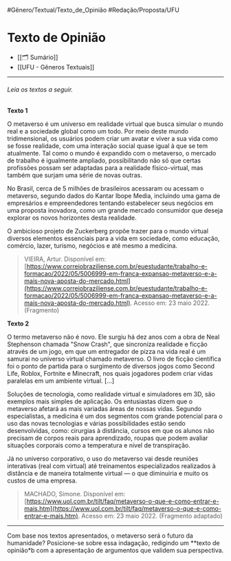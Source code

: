 #Gênero/Textual/Texto_de_Opinião #Redação/Proposta/UFU

# Texto de Opinião

- [[🗂️ Sumário]]
- [[UFU - Gêneros Textuais]]

- - -

###### Leia os textos a seguir.

**Texto 1**

O metaverso é um universo em realidade virtual que busca simular o mundo real e a sociedade global como um todo. Por meio deste mundo tridimensional, os usuários podem criar um avatar e viver a sua vida como se fosse realidade, com uma interação social quase igual à que se tem atualmente. Tal como o mundo é expandido com o metaverso, o mercado de trabalho é igualmente ampliado, possibilitando não só que certas profissões possam ser adaptadas para a realidade físico-virtual, mas também que surjam uma série de novas outras.

No Brasil, cerca de 5 milhões de brasileiros acessaram ou acessam o metaverso, segundo dados do Kantar Ibope Media, incluindo uma gama de empresários e empreendedores tentando estabelecer seus negócios em uma proposta inovadora, como um grande mercado consumidor que deseja explorar os novos horizontes desta realidade.

O ambicioso projeto de Zuckerberg propõe trazer para o mundo virtual diversos elementos essenciais para a vida em sociedade, como educação, comércio, lazer, turismo, negócios e até mesmo a medicina.

  

> VIEIRA, Artur. Disponível em: [https://www.correiobraziliense.com.br/euestudante/trabalho-e-formacao/2022/05/5006999-em-franca-expansao-metaverso-e-a-mais-nova-aposta-do-mercado.html](https://www.correiobraziliense.com.br/euestudante/trabalho-e-formacao/2022/05/5006999-em-franca-expansao-metaverso-e-a-mais-nova-aposta-do-mercado.html). Acesso em: 23 maio 2022. (Fragmento)

  

**Texto 2**

O termo metaverso não é novo. Ele surgiu há dez anos com a obra de Neal Stephenson chamada "Snow Crash", que sincroniza realidade e ficção através de um jogo, em que um entregador de pizza na vida real é um samurai no universo virtual chamado metaverso. O livro de ficção científica foi o ponto de partida para o surgimento de diversos jogos como Second Life, Roblox, Fortnite e Minecraft, nos quais jogadores podem criar vidas paralelas em um ambiente virtual. [...]

Soluções de tecnologia, como realidade virtual e simuladores em 3D, são exemplos mais simples de aplicação. Os entusiastas dizem que o metaverso afetará as mais variadas áreas de nossas vidas. Segundo especialistas, a medicina é um dos segmentos com grande potencial para o uso das novas tecnologias e várias possibilidades estão sendo desenvolvidas, como: cirurgias à distância, cursos em que os alunos não precisam de corpos reais para aprendizado, roupas que podem avaliar situações corporais como a temperatura e nível de transpiração.

Já no universo corporativo, o uso do metaverso vai desde reuniões interativas (real com virtual) até treinamentos especializados realizados à distância e de maneira totalmente virtual — o que diminuiria e muito os custos de uma empresa.

  
> MACHADO, Simone. Disponível em: [https://www.uol.com.br/tilt/faq/metaverso-o-que-e-como-entrar-e-mais.htm](https://www.uol.com.br/tilt/faq/metaverso-o-que-e-como-entrar-e-mais.htm). Acesso em: 23 maio 2022. (Fragmento adaptado)

  - - -

Com base nos textos apresentados, o metaverso será o futuro da humanidade? Posicione-se sobre essa indagação, redigindo um **texto de opinião*b com a apresentação de argumentos que validem sua perspectiva.


<!-- 
Acredito que o metaverso não será o futuro da humanidade. Embora seja uma tecnologia extremamente avançada e revolucionária, ela não pode, sozinha, substituir o mundo real ou o que já existe. O metaverso é, sim, um meio de nos conectarmos e interagirmos como nunca antes. Mas, para que a sociedade realmente evolua, precisamos de mais do que simplesmente realidade virtual. A realidade virtual oferece diversas possibilidades, desde reuniões interativas até treinamentos à distância, mas ela não oferece a mesma experiência que uma interação humana real. É impossível substituir as interações humanas cara a cara, a expressão facial, a linguagem corporal, o toque. Estes elementos são fundamentais para nos conectarmos com outras pessoas e, portanto, para a evolução social. Além disso, não podemos esquecer que não todas as pessoas terão acesso ao metaverso. Há nações inteiras que não terão acesso a esta tecnologia, o que criaria uma desigualdade ainda maior. Por essa razão, acredito que só podemos usar o metaverso como um complemento às interações sociais, e não como o seu substituto. Por fim, é importante lembrar que o metaverso é apenas uma tecnologia, e não uma solução para os problemas sociais. É necessário que as pessoas se envolvam ativamente na vida política e social para que possamos realmente promover uma sociedade mais justa e equilibrada. Sem esse compromisso, não há tecnologia que possa realmente mudar o mundo.
-->
